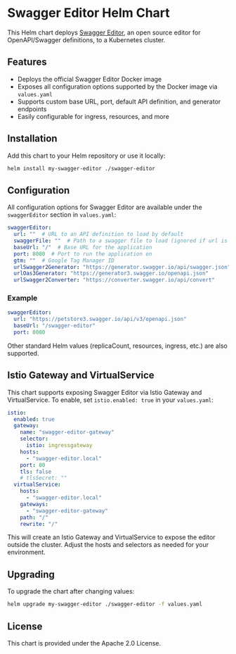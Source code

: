 # Swagger Editor Helm Chart

This Helm chart deploys [Swagger Editor](https://swagger.io/tools/swagger-editor/), an open source editor for OpenAPI/Swagger definitions, to a Kubernetes cluster.

## Features
- Deploys the official Swagger Editor Docker image
- Exposes all configuration options supported by the Docker image via `values.yaml`
- Supports custom base URL, port, default API definition, and generator endpoints
- Easily configurable for ingress, resources, and more

## Installation

Add this chart to your Helm repository or use it locally:

```sh
helm install my-swagger-editor ./swagger-editor
```

## Configuration

All configuration options for Swagger Editor are available under the `swaggerEditor` section in `values.yaml`:

```yaml
swaggerEditor:
  url: ""  # URL to an API definition to load by default
  swaggerFile: ""  # Path to a swagger file to load (ignored if url is set)
  baseUrl: "/"  # Base URL for the application
  port: 8080  # Port to run the application on
  gtm: ""  # Google Tag Manager ID
  urlSwagger2Generator: "https://generator.swagger.io/api/swagger.json"
  urlOas3Generator: "https://generator3.swagger.io/openapi.json"
  urlSwagger2Converter: "https://converter.swagger.io/api/convert"
```

### Example

```yaml
swaggerEditor:
  url: "https://petstore3.swagger.io/api/v3/openapi.json"
  baseUrl: "/swagger-editor"
  port: 8080
```

Other standard Helm values (replicaCount, resources, ingress, etc.) are also supported.

## Istio Gateway and VirtualService

This chart supports exposing Swagger Editor via Istio Gateway and VirtualService. To enable, set `istio.enabled: true` in your `values.yaml`:

```yaml
istio:
  enabled: true
  gateway:
    name: "swagger-editor-gateway"
    selector:
      istio: ingressgateway
    hosts:
      - "swagger-editor.local"
    port: 80
    tls: false
    # tlsSecret: ""
  virtualService:
    hosts:
      - "swagger-editor.local"
    gateways:
      - "swagger-editor-gateway"
    path: "/"
    rewrite: "/"
```

This will create an Istio Gateway and VirtualService to expose the editor outside the cluster. Adjust the hosts and selectors as needed for your environment.

## Upgrading

To upgrade the chart after changing values:

```sh
helm upgrade my-swagger-editor ./swagger-editor -f values.yaml
```

## License

This chart is provided under the Apache 2.0 License. 
